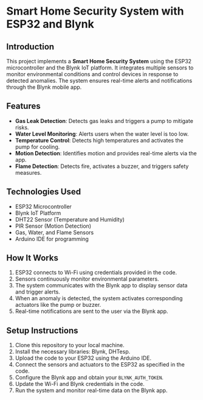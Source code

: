 # Smart Home Security System with ESP32 and Blynk




## Introduction
This project implements a **Smart Home Security System** using the ESP32 microcontroller and the Blynk IoT platform. It integrates multiple sensors to monitor environmental conditions and control devices in response to detected anomalies. The system ensures real-time alerts and notifications through the Blynk mobile app.

## Features
- **Gas Leak Detection**: Detects gas leaks and triggers a pump to mitigate risks.
- **Water Level Monitoring**: Alerts users when the water level is too low.
- **Temperature Control**: Detects high temperatures and activates the pump for cooling.
- **Motion Detection**: Identifies motion and provides real-time alerts via the app.
- **Flame Detection**: Detects fire, activates a buzzer, and triggers safety measures.

## Technologies Used
- ESP32 Microcontroller
- Blynk IoT Platform
- DHT22 Sensor (Temperature and Humidity)
- PIR Sensor (Motion Detection)
- Gas, Water, and Flame Sensors
- Arduino IDE for programming

## How It Works
1. ESP32 connects to Wi-Fi using credentials provided in the code.
2. Sensors continuously monitor environmental parameters.
3. The system communicates with the Blynk app to display sensor data and trigger alerts.
4. When an anomaly is detected, the system activates corresponding actuators like the pump or buzzer.
5. Real-time notifications are sent to the user via the Blynk app.

## Setup Instructions
1. Clone this repository to your local machine.
2. Install the necessary libraries: Blynk, DHTesp.
3. Upload the code to your ESP32 using the Arduino IDE.
4. Connect the sensors and actuators to the ESP32 as specified in the code.
5. Configure the Blynk app and obtain your `BLYNK_AUTH_TOKEN`.
6. Update the Wi-Fi and Blynk credentials in the code.
7. Run the system and monitor real-time data on the Blynk app.



